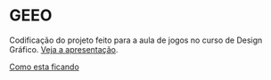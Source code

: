 # GEEO

Codificação do projeto feito para a aula de jogos no curso de Design Gráfico. [Veja a apresentação](https://www.behance.net/gallery/34278545/GEEO-Game-Design).

[Como esta ficando](https://felipe-pita.github.io/GEEO/)

